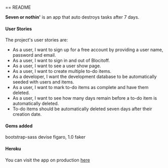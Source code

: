 == README

<b>Seven or nothin'</b> is an app that auto destroys tasks after 7 days.


<h4>User Stories</h4>

The project's user stories are:

<ul>
<li>As a user, I want to sign up for a free account by providing a user name, password and email.</li>
<li>As a user, I want to sign in and out of Blocitoff.</li>
<li>As a user, I want to see a user show page.</li>
<li>As a user, I want to create multiple to-do items.</li>
<li>As a developer, I want the development database to be automatically seeded with users and items.</li>
<li>As a user, I want to mark to-do items as complete and have them deleted.</li>
<li>As a user, I want to see how many days remain before a to-do item is automatically deleted.</li>
<li>To-do items should be automatically deleted seven days after their creation date.</li>
</ul>

<h4>Gems added</h4>
bootstrap-sass
devise
figaro, 1.0
faker

<h4>Heroku</h4>
You can visit the app on production <a href="seven-or-nothin.herokuapp.com">here</a>